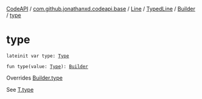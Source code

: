 [CodeAPI](../../../../index.md) / [com.github.jonathanxd.codeapi.base](../../../index.md) / [Line](../../index.md) / [TypedLine](../index.md) / [Builder](index.md) / [type](.)

# type

`lateinit var type: `[`Type`](http://docs.oracle.com/javase/6/docs/api/java/lang/reflect/Type.html)

`fun type(value: `[`Type`](http://docs.oracle.com/javase/6/docs/api/java/lang/reflect/Type.html)`): `[`Builder`](index.md)

Overrides [Builder.type](../../../-typed/-builder/type.md)

See [T.type](#)

